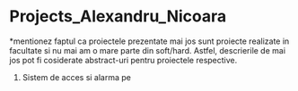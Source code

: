# Projects_Alexandru_Nicoara

*mentionez faptul ca proiectele prezentate mai jos sunt proiecte realizate in facultate si nu mai am o mare parte din soft/hard. Astfel, descrierile de mai jos pot fi cosiderate abstract-uri pentru proiectele respective.

1. Sistem de acces si alarma pe 

